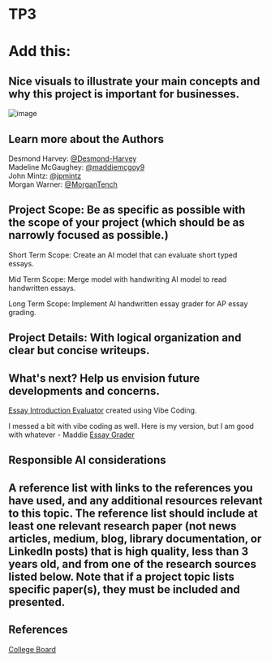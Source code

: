 # TP3
# Add this:
## Nice visuals to illustrate your main concepts and why this project is important for businesses.

![image](https://www.totalregistration.net/images/CBFinances/HistoryNumExamsExamFee.png)

## Learn more about the Authors
Desmond Harvey: [@Desmond-Harvey](https://github.com/Desmond-Harvey)  
Madeline McGaughey: [@maddiemcgoy9](https://github.com/maddiemcgoy9)  
John Mintz: [@jpmintz](https://github.com/jpmintz)  
Morgan Warner: [@MorganTench](https://github.com/MorganTench/MSBAportfolio)  

## Project Scope: Be as specific as possible with the scope of your project (which should be as narrowly focused as possible.)

Short Term Scope: Create an AI model that can evaluate short typed essays.

Mid Term Scope: Merge model with handwriting AI model to read handwritten essays.

Long Term Scope: Implement AI handwritten essay grader for AP essay grading. 


## Project Details: With logical organization and clear but concise writeups.
## What's next? Help us envision future developments and concerns.

[Essay Introduction Evaluator](https://script.google.com/macros/s/AKfycbxRluQljBoN2PC1dW4iDnAkObKuLUhs7R7orDWjLOWQ7Kjl9WJb4yvy1V0dmwD0XWM/exec) created using Vibe Coding. 

I messed a bit with vibe coding as well.  Here is my version, but I am good with whatever - Maddie 
[Essay Grader](https://script.google.com/macros/s/AKfycbzGV3livLefoWqqA5_ESHbr2LCdNVGhEmmOcsFRCfuj_8Xir6s-3nOGmptz_W9oUvQX/exec)

## Responsible AI considerations
## A reference list with links to the references you have used, and any additional resources relevant to this topic. The reference list should include at least one relevant research paper (not news articles, medium, blog, library documentation, or LinkedIn posts) that is high quality, less than 3 years old, and from one of the research sources listed below. Note that if a project topic lists specific paper(s), they must be included and presented.

## References

[College Board](https://www.totalregistration.net/AP-Exam-Registration-Service/Follow-The-Money-History-of-College-Board-Finances.php)



